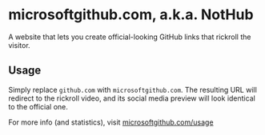 # microsoftgithub.com, a.k.a. NotHub

A website that lets you create official-looking GitHub links that rickroll the visitor.

## Usage

Simply replace `github.com` with `microsoftgithub.com`. The resulting URL will redirect to the rickroll video, and its social media preview will look identical to the official one.


For more info (and statistics), visit [microsoftgithub.com/usage](https://microsoftgithub.com/usage)
